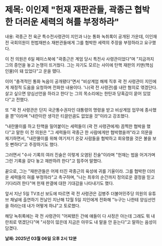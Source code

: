 # **제목: 이인제 "헌재 재판관들, 곽종근 협박한 더러운 세력의 혀를 부정하라"**

  내용: 곽종근 전 육군 특수전사령관이 지인과 나눈 통화 녹취록이 공개된 가운데, 이인재 전 국회의원이 헌법재판소 재판관들에게 그를 협박한 세력의 주장을 부정하라고 요구했다.

이 전 의원은 6일 페이스북에 "곽종근은 계엄 당시 특전사 사령관이었다"며 "지금까지 그의 증언을 놓고 논쟁이 뜨거웠다. 그는 자기도 모르는 사이에 탄핵 재판의 키맨(핵심 인물)이 돼 있었다"고 운을 뗐다.

이어 "충격적인 통화 녹음이 공개됐다"면서 "비상계엄 해제 직후 곽 전 사령관이 지인에게 재정적 도움을 요청하며 전화한 내용이다. '나(곽 전 사령관)를 내란 혐의로 엮겠단다. 살고 싶으면 양심선언을 하라고 한다'는 그의 목소리에는 한탄과 당혹감이 묻어 있었다"고 전했다.

또 "곽 전 사령관은 단지 국군통수권자인 대통령의 명령을 받고 비상계엄 업무에 종사했을 뿐"이라며 "내란이란 생각은 티끌만큼도 없었을 것"이라고 강조했다.

"내란몰이를 하고 탄핵을 밀어붙이는 세력들이 (곽 전 사령관에게) 끔찍한 협박을 했다"고 말한 이 전 의원은 "그 세력들이 곽종근 한 사람에게만 협박했을까"라고 의문을 제기하면서, "내란몰이를 위해 여기저기 온갖 사람들을 협박하고 회유했을 것은 불을 보듯 뻔하다"고 주장하기도 했다.

그러면서 "수사 기록의 여러 진술은 이렇게 오염된 진술"이라며 "헌재는 법을 어겨가며 그런 기록을 갖다 놓고 재판하려 한다"고 힘주어 말했다.

끝으로, 그는 "재판관들은 어제 터진 곽종근의 육성에 귀를 기울이라. 그를 협박한 더러운 세력들의 혀를 부정하라"고 촉구하며, "나는 최후의 순간까지 정의로운 결정을 믿고 기다리려 한다"며 헌재 판결에 대한 기대감을 나타내기도 했다.

앞서 지난 5일 TV조선 보도에 따르면 곽 전 사령관은 김병주 더불어민주당 의원의 유튜브 채널에 출연하기 전날인 지난해 12월 5일 지인에게 전화해 "누구는 나한테 양심선언을 하라는데 내가 어떻게 하냐"고 토로했다.

해당 녹취록에는 곽 전 사령관이 "어찌됐든 간에 얘들이 다 사정은 아는데 그래도 뭐 내란죄로 엮겠단다"며 "사정이 많은데 지금은 아무도 내 말을 안 듣는다"고 말하는 음성이 담겼다.

  **날짜: 2025년 03월 06일 오후 2시 12분**